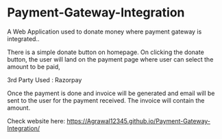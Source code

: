 # Payment-Gateway-Integration

A Web Application used to donate money where payment gateway is integrated.. 

There is a simple donate button on homepage. On clicking the donate button, the user will land on the payment page where user can select the amount to be paid,

3rd Party Used : Razorpay

Once the payment is done and invoice will be generated and email will be sent to the user for the payment received. The invoice will contain the amount.

Check website here: https://Agrawal12345.github.io/Payment-Gateway-Integration/
